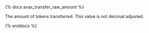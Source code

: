 {% docs avax_transfer_raw_amount %}

The amount of tokens transferred. This value is not decimal adjusted. 

{% enddocs %}
